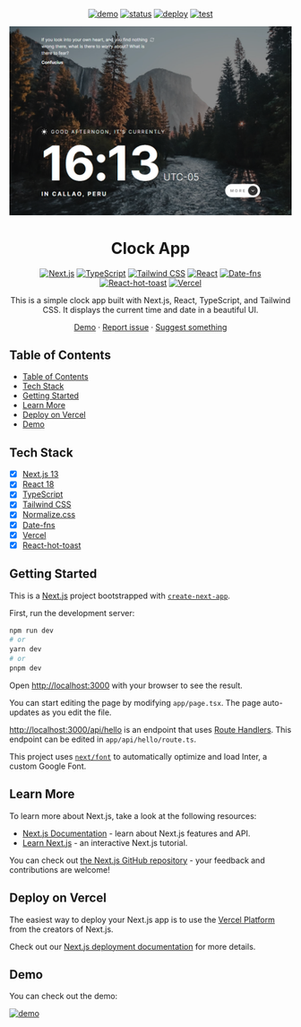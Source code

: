 [demo]: https://img.shields.io/badge/🚀%20Live%20Demo-000000?style=for-the-badge&&logoColor=white&color=0a6bdb
[status-link]: https://github.com/wrujel/monitor-repos
[tests-link]: https://github.com/wrujel/monitor-tests

[demo-link]: https://clock-app-wrujel.vercel.app/
[status]: https://img.shields.io/endpoint?url=https%3A%2F%2Fraw.githubusercontent.com%2Fwrujel%2Fmonitor-repos%2Fmain%2Fdata%2Fclock-app.json
[deploy]: https://img.shields.io/github/deployments/wrujel/clock-app/production?style=for-the-badge&label=Deploy
[tests]: https://img.shields.io/endpoint?url=https%3A%2F%2Fraw.githubusercontent.com%2Fwrujel%2Fmonitor-tests%2Fmain%2Fdata%2Fclock-app.json

<div align='center'>

  [![demo][demo]][demo-link]
  [![status][status]][status-link]
  [![deploy][deploy]](/)
  [![test][tests]][tests-link]

</div>

<div align='center'>
  <a href='/'>
    <img
      src='/public/screenshot.png'
      alt='Screenshot of the app'
    />
  </a>
</div>

<div align="center">
  <h1>Clock App</h1>
</div>

<div align="center">
  
  [![Next.js][nextjs]][nextjs-link]
  [![TypeScript][typescript]][typescript-link]
  [![Tailwind CSS][tailwindcss]][tailwindcss-link]
  [![React][react]][react-link]
  [![Date-fns][date-fns]][date-fns-link]
  [![React-hot-toast][react-hot-toast]][react-hot-toast-link]
  [![Vercel][vercel]][vercel-link]

</div>

<div align='center'>
  This is a simple clock app built with Next.js, React, TypeScript, and Tailwind CSS. It displays the current time and date in a beautiful UI.

  [Demo](https://clock-app-wrujel.vercel.app/) · [Report issue](/issues) · [Suggest something](/issues)
</div>

## Table of Contents
- [Table of Contents](#table-of-contents)
- [Tech Stack](#tech-stack)
- [Getting Started](#getting-started)
- [Learn More](#learn-more)
- [Deploy on Vercel](#deploy-on-vercel)
- [Demo](#demo)

## Tech Stack

- [x] [Next.js 13](https://nextjs.org/) 
- [x] [React 18](https://reactjs.org/)   
- [x] [TypeScript](https://www.typescriptlang.org/)
- [x] [Tailwind CSS](https://tailwindcss.com/)
- [x] [Normalize.css](https://necolas.github.io/normalize.css/)
- [x] [Date-fns](https://date-fns.org/)    
- [x] [Vercel](https://vercel.com/)
- [x] [React-hot-toast](https://react-hot-toast.com/)

## Getting Started

This is a [Next.js](https://nextjs.org/) project bootstrapped with [`create-next-app`](https://github.com/vercel/next.js/tree/canary/packages/create-next-app).

First, run the development server:

```bash
npm run dev
# or
yarn dev
# or
pnpm dev
```

Open [http://localhost:3000](http://localhost:3000) with your browser to see the result.

You can start editing the page by modifying `app/page.tsx`. The page auto-updates as you edit the file.

[http://localhost:3000/api/hello](http://localhost:3000/api/hello) is an endpoint that uses [Route Handlers](https://beta.nextjs.org/docs/routing/route-handlers). This endpoint can be edited in `app/api/hello/route.ts`.

This project uses [`next/font`](https://nextjs.org/docs/basic-features/font-optimization) to automatically optimize and load Inter, a custom Google Font.

## Learn More

To learn more about Next.js, take a look at the following resources:

- [Next.js Documentation](https://nextjs.org/docs) - learn about Next.js features and API.
- [Learn Next.js](https://nextjs.org/learn) - an interactive Next.js tutorial.

You can check out [the Next.js GitHub repository](https://github.com/vercel/next.js/) - your feedback and contributions are welcome!

## Deploy on Vercel

The easiest way to deploy your Next.js app is to use the [Vercel Platform](https://vercel.com/new?utm_medium=default-template&filter=next.js&utm_source=create-next-app&utm_campaign=create-next-app-readme) from the creators of Next.js.

Check out our [Next.js deployment documentation](https://nextjs.org/docs/deployment) for more details.

## Demo

You can check out the demo:

[![demo][demo]][demo-link]


<!-- Badges -->
[nextjs]: https://img.shields.io/badge/Next.js-black?style=for-the-badge&logo=next.js
[typescript]: https://img.shields.io/badge/Typescript-007ACC?style=for-the-badge&logo=typescript&logoColor=white&color=blue
[tailwindcss]: https://img.shields.io/badge/Tailwind%20CSS-38B2AC?style=for-the-badge&logo=tailwind-css&logoColor=white
[react]: https://img.shields.io/badge/React-61DAFB?style=for-the-badge&logo=react&logoColor=white
[lodash]: https://img.shields.io/badge/Lodash-gray?style=for-the-badge&logo=lodash
[next-auth]: https://img.shields.io/badge/Next--Auth-black?style=for-the-badge&logo=next.js
[prisma]: https://img.shields.io/badge/Prisma-2D3748?style=for-the-badge&logo=prisma&logoColor=white
[axios]: https://img.shields.io/badge/Axios-56A7F7?style=for-the-badge&logo=axios&logoColor=white
[react-icons]: https://img.shields.io/badge/React--Icons-61DAFB?style=for-the-badge&logo=react&logoColor=white
[swr]: https://img.shields.io/badge/SWR-black?style=for-the-badge&logo=next.js
[zustand]: https://img.shields.io/badge/Zustand-gray?style=for-the-badge&logo=npm
[react-player]: https://img.shields.io/badge/React--Player-gray?style=for-the-badge&logo=npm
[mongodb]: https://img.shields.io/badge/MongoDB-47A248?style=for-the-badge&logo=mongodb&logoColor=white
[vercel]: https://img.shields.io/badge/Vercel-000000?style=for-the-badge&logo=vercel&logoColor=white
[html]: https://img.shields.io/badge/HTML5-E34F26?style=for-the-badge&logo=html5&logoColor=white
[css]: https://img.shields.io/badge/CSS3-1572B6?style=for-the-badge&logo=css3&logoColor=white
[javascript]: https://img.shields.io/badge/JavaScript-323330?style=for-the-badge&logo=javascript&logoColor=F7DF1E
[netlify]: https://img.shields.io/badge/Netlify-00C7B7?style=for-the-badge&logo=netlify&logoColor=white
[vite]: https://img.shields.io/badge/Vite-646CFF?style=for-the-badge&logo=vite&logoColor=white
[astro]: https://img.shields.io/badge/Astro-0C1222?style=for-the-badge&logo=astro&logoColor=FDFDFE
[express]: https://img.shields.io/badge/Express%20js-000000?style=for-the-badge&logo=express&logoColor=white
[mongoose]: https://img.shields.io/badge/Mongoose-gray?style=for-the-badge&logo=mongoose&logoColor=white
[angular]: https://img.shields.io/badge/Angular-DD0031?style=for-the-badge&logo=angular&logoColor=white
[angular-material]: https://img.shields.io/badge/Angular%20Material-607D8B?style=for-the-badge&logo=angular&logoColor=white
[nodejs]: https://img.shields.io/badge/Node.js-339933?style=for-the-badge&logo=node.js&logoColor=white
[netsjs]: https://img.shields.io/badge/NestJS-E0234E?style=for-the-badge&logo=nestjs&logoColor=white
[swagger]: https://img.shields.io/badge/Swagger-85EA2D?style=for-the-badge&logo=swagger&logoColor=white
[jest]: https://img.shields.io/badge/Jest-C21325?style=for-the-badge&logo=jest&logoColor=white
[react-hot-toast]: https://img.shields.io/badge/React--Hot--Toast-gray?style=for-the-badge&logo=react-hot-toast&logoColor=white
[github-api]: https://img.shields.io/badge/Github%20API-181717?style=for-the-badge&logo=github&logoColor=white
[date-fns]: https://img.shields.io/badge/Date--fns-F7841B?style=for-the-badge&logo=date-fns&logoColor=white

<!-- Badges links -->
[nextjs-link]: https://nextjs.org/
[typescript-link]: https://www.typescriptlang.org/
[tailwindcss-link]: https://tailwindcss.com/
[react-link]: https://reactjs.org/
[lodash-link]: https://lodash.com/
[next-auth-link]: https://next-auth.js.org/
[prisma-link]: https://www.prisma.io/
[axios-link]: https://axios-http.com/
[react-icons-link]: https://react-icons.github.io/react-icons/
[swr-link]: https://swr.vercel.app/
[zustand-link]: https://zustand.surge.sh/
[react-player-link]: https://www.npmjs.com/package/react-player
[mongodb-link]: https://www.mongodb.com/
[vercel-link]: https://vercel.com/
[html-link]: https://developer.mozilla.org/en-US/docs/Web/HTML
[css-link]: https://developer.mozilla.org/en-US/docs/Web/CSS
[javascript-link]: https://developer.mozilla.org/en-US/docs/Web/JavaScript
[netlify-link]: https://www.netlify.com/
[vite-link]: https://vitejs.dev/
[astro-link]: https://astro.build/
[express-link]: https://expressjs.com/
[mongoose-link]: https://mongoosejs.com/
[angular-link]: https://angular.io/
[angular-material-link]: https://material.angular.io/
[nodejs-link]: https://nodejs.org/en/
[netsjs-link]: https://nestjs.com/
[swagger-link]: https://swagger.io/
[jest-link]: https://jestjs.io/
[react-hot-toast-link]: https://react-hot-toast.com/
[github-api-link]: https://docs.github.com/en/rest
[date-fns-link]: https://date-fns.org/

